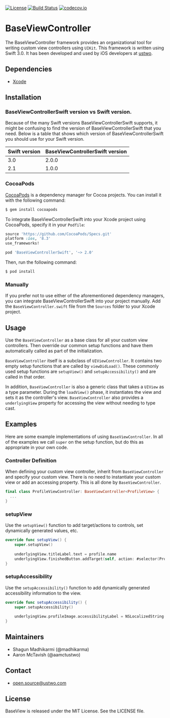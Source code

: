 [![License](https://img.shields.io/badge/license-MIT-green.svg?style=flat)](https://github.com/ustwo/baseviewcontroller-swift/blob/master/LICENSE)
[![Build Status](https://travis-ci.org/ustwo/baseviewcontroller-swift.svg?branch=master)](https://travis-ci.org/ustwo/baseviewcontroller-swift)
[![codecov.io](https://codecov.io/github/ustwo/baseviewcontroller-swift/coverage.svg?branch=master)](https://codecov.io/github/ustwo/baseviewcontroller-swift?branch=master)

# BaseViewController

The BaseViewController framework provides an organizational tool for writing custom view controllers using `UIKit`. This framework is written using Swift 3.0. It has been developed and used by iOS developers at [ustwo](https://ustwo.com/).

## Dependencies

* [Xcode](https://itunes.apple.com/gb/app/xcode/id497799835?mt=12#)

## Installation

### BaseViewControllerSwift version vs Swift version.

Because of the many Swift versions BaseViewControllerSwift supports, it might be confusing to find the version of BaseViewControllerSwift that you need. Below is a table that shows which version of BaseViewControllerSwift you should use for your Swift version.

| Swift version | BaseViewControllerSwift version    |
| ------------- | --------------- |
| 3.0           | 2.0.0   |
| 2.1           | 1.0.0        |

### CocoaPods

[CocoaPods](http://cocoapods.org) is a dependency manager for Cocoa projects. You can install it with the following command:

```bash
$ gem install cocoapods
```

To integrate BaseViewControllerSwift into your Xcode project using CocoaPods, specify it in your `Podfile`:

```ruby
source 'https://github.com/CocoaPods/Specs.git'
platform :ios, '8.3'
use_frameworks!

pod 'BaseViewControllerSwift', '~> 2.0'
```

Then, run the following command:

```bash
$ pod install
```

### Manually

If you prefer not to use either of the aforementioned dependency managers, you can integrate BaseViewControllerSwift into your project manually. Add the `BaseViewController.swift` file from the `Sources` folder to your Xcode project.

## Usage

Use the `BaseViewController` as a base class for all your custom view controllers. Then override our common setup functions and have them automatically called as part of the initialization.

`BaseViewController` itself is a subclass of `UIViewController`. It contains two empty setup functions that are called by `viewDidLoad()`. These commonly used setup functions are `setupView()` and `setupAccessibility()` and are called in that order.

In addition, `BaseViewController` is also a generic class that takes a `UIView` as a type parameter. During the `loadView()` phase, it instantiates the view and sets it as the controller's view. `BaseViewController` also provides a `underlyingView` property for accessing the view without needing to type cast.

## Examples

Here are some example implementations of using `BaseViewController`. In all of the examples we call `super` on the setup function, but do this as appropriate in your own code.

### Controller Definition

When defining your custom view controller, inherit from `BaseViewController` and specify your custom view. There is no need to instantiate your custom view or add an accessing property. This is all done by `BaseViewController`.

```swift
final class ProfileViewController: BaseViewController<ProfileView> {
  ...
}
```

### setupView

Use the `setupView()` function to add target/actions to controls, set dynamically generated values, etc.

```swift
override func setupView() {
	super.setupView()
	
	underlyingView.titleLabel.text = profile.name
	underlyingView.finishedButton.addTarget(self, action: #selector(ProfileViewController.finishedButtonPressed(_:)), for: .touchUpInside)
}
```

### setupAccessibility

Use the `setupAccessibility()` function to add dynamically generated accessibility information to the view.

```swift
override func setupAccessibility() {
	super.setupAccessibility()
        
	underlyingView.profileImage.accessibilityLabel = NSLocalizedString("Image of", comment: "") + " " +  profile.name
}
```

## Maintainers

* Shagun Madhikarmi (@madhikarma)
* Aaron McTavish (@aamctustwo)

## Contact

* [open.source@ustwo.com](mailto:open.source@ustwo.com)

## License

BaseView is released under the MIT License. See the LICENSE file.
